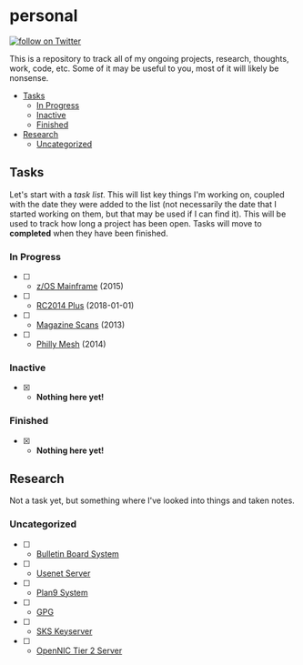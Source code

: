 # personal
<a href="https://twitter.com/intent/follow?screen_name=famicoman">
        <img src="https://img.shields.io/twitter/follow/shields_io.svg?style=social"
            alt="follow on Twitter"></a>

This is a repository to track all of my ongoing projects, research, thoughts, work, code, etc. Some of it may be useful to you, most of it will likely be nonsense.

* [Tasks](#Tasks)
	* [In Progress](#in-progress)
	* [Inactive](#inactive)
	* [Finished](#finished)
* [Research](#research)
	* [Uncategorized](#uncategorized)
	
## Tasks

Let's start with a *task list*. This will list key things I'm working on, coupled with the date they were added to the list (not necessarily the date that I started working on them, but that may be used if I can find it). This will be used to track how long a project has been open. Tasks will move to **completed** when they have been finished.


### In Progress

- [ ] - [z/OS Mainframe](projects/emulation/zos-mainframe.md) (2015)
- [ ] - [RC2014 Plus](prohects/hardware/rc2014-plus.md) (2018-01-01)
- [ ] - [Magazine Scans](projects/scans/magazine-scans.md) (2013)
- [ ] - [Philly Mesh](projects/groups/phillymesh.md) (2014)

### Inactive

- [x] - **Nothing here yet!**

### Finished

- [x] - **Nothing here yet!**

## Research

Not a task yet, but something where I've looked into things and taken notes.

### Uncategorized

- [ ] - [Bulletin Board System](research/bbs.md)
- [ ] - [Usenet Server](research/usenet-server.md)
- [ ] - [Plan9 System](research/plan9-system.md)
- [ ] - [GPG](research/gpg.md)
- [ ] - [SKS Keyserver](research/sks-keyserver.md)
- [ ] - [OpenNIC Tier 2 Server](research/opennic-tier-2-server.md)